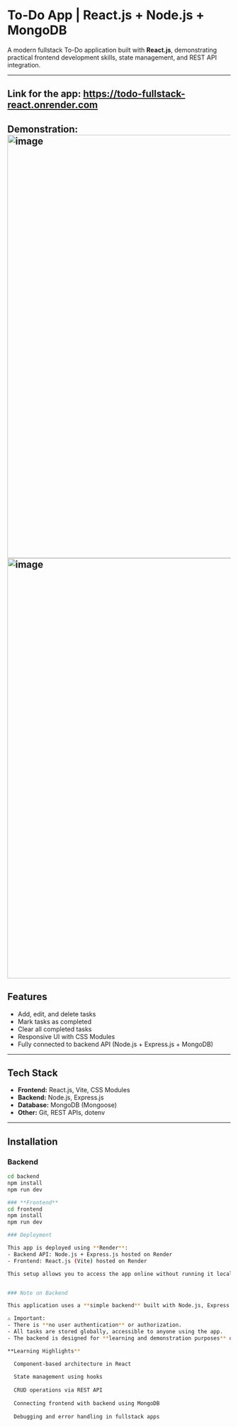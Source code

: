# To-Do App | React.js + Node.js + MongoDB

A modern fullstack To-Do application built with **React.js**, demonstrating practical frontend development skills, state management, and REST API integration.

---


## Link for the app: https://todo-fullstack-react.onrender.com

## Demonstration: <img width="1917" height="955" alt="image" src="https://github.com/user-attachments/assets/b117b7f6-a3d2-4ad3-b14c-bbaea3b95b50" /> <img width="1916" height="948" alt="image" src="https://github.com/user-attachments/assets/578f2320-94c9-49c9-9c46-4441a4975913" />

## Features
- Add, edit, and delete tasks
- Mark tasks as completed
- Clear all completed tasks
- Responsive UI with CSS Modules
- Fully connected to backend API (Node.js + Express.js + MongoDB)

---

## Tech Stack
- **Frontend:** React.js, Vite, CSS Modules
- **Backend:** Node.js, Express.js
- **Database:** MongoDB (Mongoose)
- **Other:** Git, REST APIs, dotenv

---

## Installation
### Backend
```bash
cd backend
npm install
npm run dev

### **Frontend**
cd frontend
npm install
npm run dev

### Deployment

This app is deployed using **Render**:
- Backend API: Node.js + Express.js hosted on Render
- Frontend: React.js (Vite) hosted on Render

This setup allows you to access the app online without running it locally.


### Note on Backend

This application uses a **simple backend** built with Node.js, Express.js, and MongoDB.  

⚠️ Important:
- There is **no user authentication** or authorization.
- All tasks are stored globally, accessible to anyone using the app.
- The backend is designed for **learning and demonstration purposes** only.

**Learning Highlights**

  Component-based architecture in React
  
  State management using hooks
  
  CRUD operations via REST API
  
  Connecting frontend with backend using MongoDB
  
  Debugging and error handling in fullstack apps










